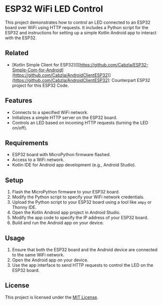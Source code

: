 # ESP32 WiFi LED Control

This project demonstrates how to control an LED connected to an ESP32 board over WiFi using HTTP requests. It includes a Python script for the ESP32 and instructions for setting up a simple Kotlin Android app to interact with the ESP32.

## Related
- [Kotlin Simple Client for ESP32]([[https://github.com/Cabzla/ESP32-Simple-Com-for-Android](https://github.com/Cabzla/AndroidClientESP32)](https://github.com/Cabzla/AndroidClientESP32): Counterpart ESP32 project for this ESP32 Code.

## Features

- Connects to a specified WiFi network.
- Initializes a simple HTTP server on the ESP32 board.
- Controls an LED based on incoming HTTP requests (turning the LED on/off).

## Requirements

- ESP32 board with MicroPython firmware flashed.
- Access to a WiFi network.
- Kotlin IDE for Android app development (e.g., Android Studio).

## Setup

1. Flash the MicroPython firmware to your ESP32 board.
2. Modify the Python script to specify your WiFi network credentials.
3. Upload the Python script to your ESP32 board using a tool like `ampy` or Thonny IDE.
4. Open the Kotlin Android app project in Android Studio.
5. Modify the app code to specify the IP address of your ESP32 board.
6. Build and run the Android app on your device.

## Usage

1. Ensure that both the ESP32 board and the Android device are connected to the same WiFi network.
2. Open the Android app on your device.
3. Use the app interface to send HTTP requests to control the LED on the ESP32 board.

## License

This project is licensed under the [MIT License](LICENSE).
